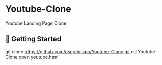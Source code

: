 # Youtube-Clone

Youtube Landing Page Clone 


## 🚀 Getting Started
git clone https://github.com/userchrispo/Youtube-Clone.git
   cd Youtube-Clone
open youtube.html
